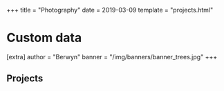 +++
title = "Photography"
date = 2019-03-09
template = "projects.html"

# Custom data
[extra]
author = "Berwyn"
banner = "/img/banners/banner_trees.jpg"
+++
## Projects
